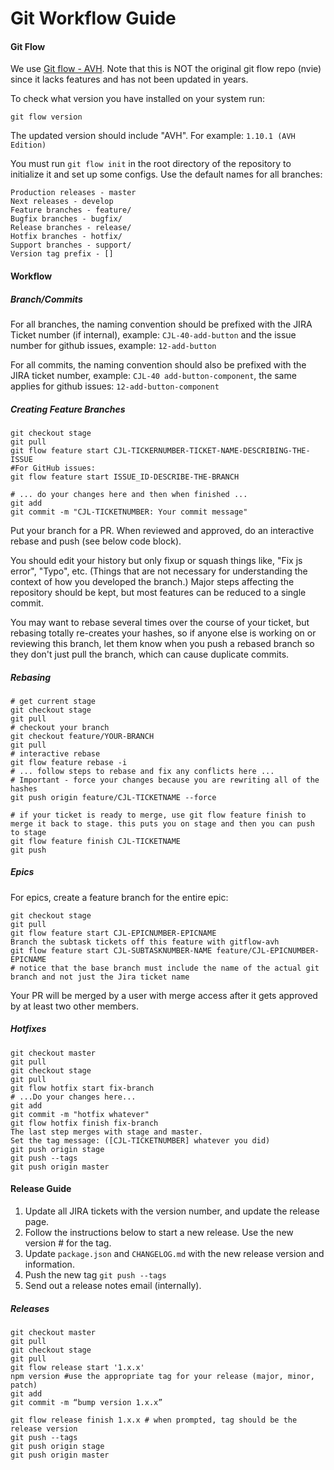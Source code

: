 # Git Workflow Guide

#### Git Flow

We use [Git flow - AVH](https://github.com/petervanderdoes/gitflow-avh). Note that this is NOT the original git flow repo (nvie) since it lacks features and has not been updated in years.

To check what version you have installed on your system run:

`git flow version`

The updated version should include "AVH". For example: `1.10.1 (AVH Edition)`

You must run `git flow init` in the root directory of the repository to initialize it and set up some configs. Use the default names for all branches:

```
Production releases - master
Next releases - develop
Feature branches - feature/
Bugfix branches - bugfix/
Release branches - release/
Hotfix branches - hotfix/
Support branches - support/
Version tag prefix - []
```

#### Workflow

##### Branch/Commits

For all branches, the naming convention should be prefixed with the JIRA Ticket number (if internal), example: `CJL-40-add-button` and the issue number for github issues, example: `12-add-button`

For all commits, the naming convention should also be prefixed with the JIRA ticket number, example: `CJL-40 add-button-component`, the same applies for github issues: `12-add-button-component`

##### Creating Feature Branches

```
git checkout stage
git pull
git flow feature start CJL-TICKERNUMBER-TICKET-NAME-DESCRIBING-THE-ISSUE
#For GitHub issues:
git flow feature start ISSUE_ID-DESCRIBE-THE-BRANCH

# ... do your changes here and then when finished ...
git add
git commit -m "CJL-TICKETNUMBER: Your commit message"
```

Put your branch for a PR. When reviewed and approved, do an interactive rebase and push (see below code block).

You should edit your history but only fixup or squash things like, "Fix js error", "Typo", etc. (Things that are not necessary for understanding the context of how you developed the branch.) Major steps affecting the repository should be kept, but most features can be reduced to a single commit.

You may want to rebase several times over the course of your ticket, but rebasing totally re-creates your hashes, so if anyone else is working on or reviewing this branch, let them know when you push a rebased branch so they don't just pull the branch, which can cause duplicate commits.

##### Rebasing

```
# get current stage
git checkout stage
git pull
# checkout your branch
git checkout feature/YOUR-BRANCH
git pull
# interactive rebase
git flow feature rebase -i
# ... follow steps to rebase and fix any conflicts here ...
# Important - force your changes because you are rewriting all of the hashes
git push origin feature/CJL-TICKETNAME --force

# if your ticket is ready to merge, use git flow feature finish to merge it back to stage. this puts you on stage and then you can push to stage
git flow feature finish CJL-TICKETNAME
git push
```

##### Epics

For epics, create a feature branch for the entire epic:

```
git checkout stage
git pull
git flow feature start CJL-EPICNUMBER-EPICNAME
Branch the subtask tickets off this feature with gitflow-avh
git flow feature start CJL-SUBTASKNUMBER-NAME feature/CJL-EPICNUMBER-EPICNAME
# notice that the base branch must include the name of the actual git branch and not just the Jira ticket name
```

Your PR will be merged by a user with merge access after it gets approved by at least two other members.

##### Hotfixes

```
git checkout master
git pull
git checkout stage
git pull
git flow hotfix start fix-branch
# ...Do your changes here...
git add
git commit -m "hotfix whatever"
git flow hotfix finish fix-branch
The last step merges with stage and master.
Set the tag message: ([CJL-TICKETNUMBER] whatever you did)
git push origin stage
git push --tags
git push origin master
```

#### Release Guide

1. Update all JIRA tickets with the version number, and update the release page.
2. Follow the instructions below to start a new release. Use the new version # for the tag.
3. Update `package.json` and `CHANGELOG.md` with the new release version and information.
4. Push the new tag `git push --tags`
5. Send out a release notes email (internally).

##### Releases

```
git checkout master
git pull
git checkout stage
git pull
git flow release start '1.x.x'
npm version #use the appropriate tag for your release (major, minor, patch)
git add
git commit -m “bump version 1.x.x”

git flow release finish 1.x.x # when prompted, tag should be the release version
git push --tags
git push origin stage
git push origin master
```
